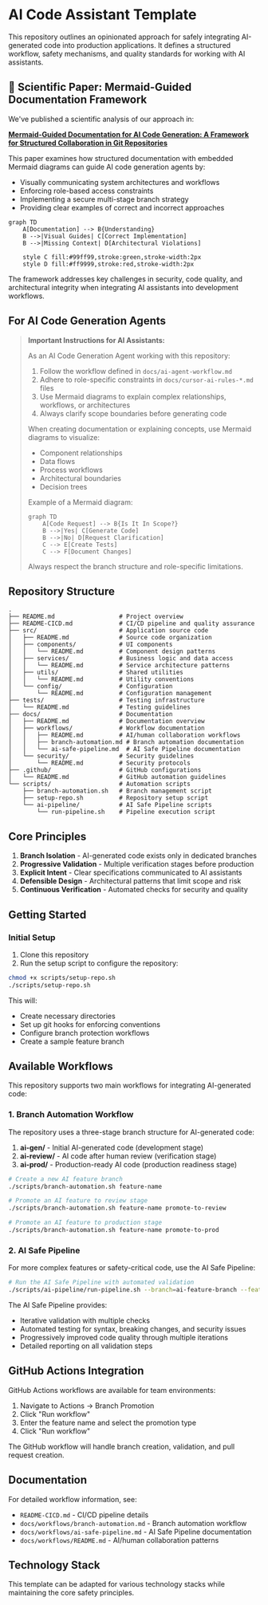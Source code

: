 # AI Code Assistant Template

This repository outlines an opinionated approach for safely integrating AI-generated code into production applications. It defines a structured workflow, safety mechanisms, and quality standards for working with AI assistants.

## 📄 Scientific Paper: Mermaid-Guided Documentation Framework

We've published a scientific analysis of our approach in:

**[Mermaid-Guided Documentation for AI Code Generation: A Framework for Structured Collaboration in Git Repositories](MermaidGuided_AI_CodeGen_Framework.md)**

This paper examines how structured documentation with embedded Mermaid diagrams can guide AI code generation agents by:

- Visually communicating system architectures and workflows
- Enforcing role-based access constraints
- Implementing a secure multi-stage branch strategy
- Providing clear examples of correct and incorrect approaches

```mermaid
graph TD
    A[Documentation] --> B{Understanding}
    B -->|Visual Guides| C[Correct Implementation]
    B -->|Missing Context| D[Architectural Violations]
    
    style C fill:#99ff99,stroke:green,stroke-width:2px
    style D fill:#ff9999,stroke:red,stroke-width:2px
```

The framework addresses key challenges in security, code quality, and architectural integrity when integrating AI assistants into development workflows.

## For AI Code Generation Agents

> **Important Instructions for AI Assistants:**
> 
> As an AI Code Generation Agent working with this repository:
> 
> 1. Follow the workflow defined in `docs/ai-agent-workflow.md`
> 2. Adhere to role-specific constraints in `docs/cursor-ai-rules-*.md` files
> 3. Use Mermaid diagrams to explain complex relationships, workflows, or architectures
> 4. Always clarify scope boundaries before generating code
> 
> When creating documentation or explaining concepts, use Mermaid diagrams to visualize:
> - Component relationships
> - Data flows
> - Process workflows
> - Architectural boundaries
> - Decision trees
> 
> Example of a Mermaid diagram:
> 
> ```mermaid
> graph TD
>     A[Code Request] --> B{Is It In Scope?}
>     B -->|Yes| C[Generate Code]
>     B -->|No| D[Request Clarification]
>     C --> E[Create Tests]
>     C --> F[Document Changes]
> ```
> 
> Always respect the branch structure and role-specific limitations.

## Repository Structure

```
.
├── README.md                  # Project overview
├── README-CICD.md             # CI/CD pipeline and quality assurance
├── src/                       # Application source code
│   ├── README.md              # Source code organization
│   ├── components/            # UI components
│   │   └── README.md          # Component design patterns
│   ├── services/              # Business logic and data access
│   │   └── README.md          # Service architecture patterns
│   ├── utils/                 # Shared utilities
│   │   └── README.md          # Utility conventions
│   └── config/                # Configuration
│       └── README.md          # Configuration management
├── tests/                     # Testing infrastructure
│   └── README.md              # Testing guidelines
├── docs/                      # Documentation
│   ├── README.md              # Documentation overview
│   ├── workflows/             # Workflow documentation
│   │   ├── README.md          # AI/human collaboration workflows
│   │   ├── branch-automation.md # Branch automation documentation
│   │   └── ai-safe-pipeline.md  # AI Safe Pipeline documentation
│   └── security/              # Security guidelines
│       └── README.md          # Security protocols
├── .github/                   # GitHub configurations
│   └── README.md              # GitHub automation guidelines
└── scripts/                   # Automation scripts
    ├── branch-automation.sh   # Branch management script
    ├── setup-repo.sh          # Repository setup script
    └── ai-pipeline/           # AI Safe Pipeline scripts
        └── run-pipeline.sh    # Pipeline execution script
```

## Core Principles

1. **Branch Isolation** - AI-generated code exists only in dedicated branches
2. **Progressive Validation** - Multiple verification stages before production
3. **Explicit Intent** - Clear specifications communicated to AI assistants
4. **Defensible Design** - Architectural patterns that limit scope and risk
5. **Continuous Verification** - Automated checks for security and quality

## Getting Started

### Initial Setup

1. Clone this repository
2. Run the setup script to configure the repository:

```bash
chmod +x scripts/setup-repo.sh
./scripts/setup-repo.sh
```

This will:
- Create necessary directories
- Set up git hooks for enforcing conventions
- Configure branch protection workflows
- Create a sample feature branch

## Available Workflows

This repository supports two main workflows for integrating AI-generated code:

### 1. Branch Automation Workflow

The repository uses a three-stage branch structure for AI-generated code:

1. **ai-gen/** - Initial AI-generated code (development stage)
2. **ai-review/** - AI code after human review (verification stage)
3. **ai-prod/** - Production-ready AI code (production readiness stage)

```bash
# Create a new AI feature branch
./scripts/branch-automation.sh feature-name

# Promote an AI feature to review stage
./scripts/branch-automation.sh feature-name promote-to-review

# Promote an AI feature to production stage
./scripts/branch-automation.sh feature-name promote-to-prod
```

### 2. AI Safe Pipeline

For more complex features or safety-critical code, use the AI Safe Pipeline:

```bash
# Run the AI Safe Pipeline with automated validation
./scripts/ai-pipeline/run-pipeline.sh --branch=ai-feature-branch --feature=my-feature
```

The AI Safe Pipeline provides:
- Iterative validation with multiple checks
- Automated testing for syntax, breaking changes, and security issues
- Progressively improved code quality through multiple iterations
- Detailed reporting on all validation steps

## GitHub Actions Integration

GitHub Actions workflows are available for team environments:

1. Navigate to Actions → Branch Promotion
2. Click "Run workflow"
3. Enter the feature name and select the promotion type
4. Click "Run workflow"

The GitHub workflow will handle branch creation, validation, and pull request creation.

## Documentation

For detailed workflow information, see:

- `README-CICD.md` - CI/CD pipeline details
- `docs/workflows/branch-automation.md` - Branch automation workflow
- `docs/workflows/ai-safe-pipeline.md` - AI Safe Pipeline documentation
- `docs/workflows/README.md` - AI/human collaboration patterns

## Technology Stack

This template can be adapted for various technology stacks while maintaining the core safety principles.
